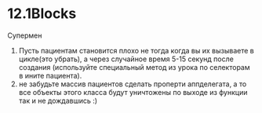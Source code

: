 # 12.1Blocks
Супермен

1. Пусть пациентам становится плохо не тогда когда вы их вызываете в цикле(это убрать), а через случайное время 5-15 секунд после создания (используйте специальный метод из урока по селекторам в ините пациента).
2. не забудьте массив пациентов сделать проперти аппделегата, а то все объекты этого класса будут уничтожены по выходе из функции так и не дождавшись :)

